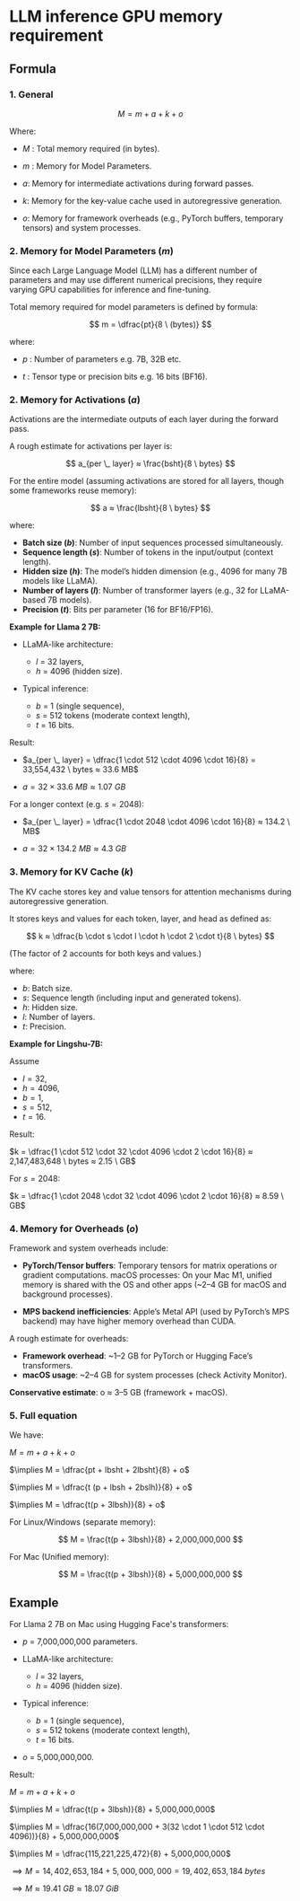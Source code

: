 # LLM inference GPU memory requirement

## Formula

### 1. General

$$
M = m + a + k + o
$$

Where:

- $M$ : Total memory required (in bytes).

- $m$ : Memory for Model Parameters.

- $a$: Memory for intermediate activations during forward passes.

- $k$: Memory for the key-value cache used in autoregressive generation.

- $o$: Memory for framework overheads (e.g., PyTorch buffers, temporary tensors) and system processes.

### 2. Memory for Model Parameters ($m$)

Since each Large Language Model (LLM) has a different number of parameters and may use different numerical precisions, they require varying GPU capabilities for inference and fine-tuning.

Total memory required for model parameters is defined by formula:

$$
m = \dfrac{pt}{8 \ (bytes)}
$$

where:

- $p$ : Number of parameters e.g. 7B, 32B etc.

- $t$ : Tensor type or precision bits e.g. 16 bits (BF16).

### 2. Memory for Activations ($a$)
Activations are the intermediate outputs of each layer during the forward pass.

A rough estimate for activations per layer is:

$$
a_{per \_ layer} ≈ \frac{bsht}{8 \ bytes}
$$

For the entire model (assuming activations are stored for all layers, though some frameworks reuse memory):

$$
a ≈ \frac{lbsht}{8 \ bytes}
$$

where:
- **Batch size ($b$)**: Number of input sequences processed simultaneously.
- **Sequence length ($s$)**: Number of tokens in the input/output (context length).
- **Hidden size ($h$)**: The model’s hidden dimension (e.g., 4096 for many 7B models like LLaMA).
- **Number of layers ($l$)**: Number of transformer layers (e.g., 32 for LLaMA-based 7B models).
- **Precision ($t$)**: Bits per parameter (16 for BF16/FP16).

**Example for  Llama 2 7B:**
- LLaMA-like architecture:
    - $l$ = 32 layers,
    - $h$ = 4096 (hidden size).

- Typical inference:
    - $b$ = 1 (single sequence),
    - $s$ = 512 tokens (moderate context length),
    - $t$ = 16 bits.

Result:

  - $a_{per \_ layer} = \dfrac{1 \cdot 512 \cdot 4096 \cdot 16}{8} = 33,554,432 \ bytes ≈ 33.6 MB$

  - $a = 32 \times 33.6 \ MB ≈ 1.07 \ GB$


For a longer context (e.g. $s = 2048$):

  - $a_{per \_ layer} = \dfrac{1 \cdot 2048 \cdot 4096 \cdot 16}{8} ≈ 134.2 \ MB$

  - $a = 32 \times 134.2 \ MB ≈ 4.3 \ GB$

### 3. Memory for KV Cache ($k$)

The KV cache stores key and value tensors for attention mechanisms during autoregressive generation.

It stores keys and values for each token, layer, and head as defined as:

$$
k ≈ \dfrac{b \cdot s \cdot l \cdot h \cdot 2 \cdot t}{8 \ bytes}
$$

(The factor of 2 accounts for both keys and values.)

where: 

- $b$: Batch size.
- $s$: Sequence length (including input and generated tokens).
- $h$: Hidden size.
- $l$: Number of layers.
- $t$: Precision.

**Example for Lingshu-7B:**

Assume
- $l = 32$,
- $h = 4096$,
- $b = 1$, 
- $s = 512$,
- $t = 16$.

Result:

$k = \dfrac{1 \cdot 512 \cdot 32 \cdot 4096 \cdot 2 \cdot 16}{8} ≈ 2,147,483,648 \ bytes ≈ 2.15 \ GB$

For $s = 2048$:

$k = \dfrac{1 \cdot 2048 \cdot 32 \cdot 4096 \cdot 2 \cdot 16}{8} ≈ 8.59 \ GB$

### 4. Memory for Overheads ($o$)

Framework and system overheads include:

- **PyTorch/Tensor buffers**: Temporary tensors for matrix operations or gradient computations.
macOS processes: On your Mac M1, unified memory is shared with the OS and other apps (~2–4 GB for macOS and background processes).

- **MPS backend inefficiencies**: Apple’s Metal API (used by PyTorch’s MPS backend) may have higher memory overhead than CUDA.

A rough estimate for overheads:

- **Framework overhead**: ~1–2 GB for PyTorch or Hugging Face’s transformers.
- **macOS usage**: ~2–4 GB for system processes (check Activity Monitor).

**Conservative estimate**: o ≈ 3–5 GB (framework + macOS).

### 5. Full equation

We have:

$M = m + a + k + o$

$\implies M = \dfrac{pt + lbsht + 2lbsht}{8} + o$

$\implies M = \dfrac{t (p + lbsh + 2bslh)}{8} + o$

$\implies M = \dfrac{t(p + 3lbsh)}{8} + o$

For Linux/Windows (separate memory):

$$
M = \frac{t(p + 3lbsh)}{8} + 2,000,000,000
$$

For Mac (Unified memory):

$$
M = \frac{t(p + 3lbsh)}{8} + 5,000,000,000
$$

## Example

For  Llama 2 7B on Mac using Hugging Face's transformers:
- $p$ = 7,000,000,000 parameters.

- LLaMA-like architecture:
    - $l$ = 32 layers,
    - $h$ = 4096 (hidden size).

- Typical inference:
    - $b$ = 1 (single sequence),
    - $s$ = 512 tokens (moderate context length),
    - $t$ = 16 bits.

- $o$ = 5,000,000,000.

Result:

$M = m + a + k + o$

$\implies M = \dfrac{t(p + 3lbsh)}{8} + 5,000,000,000$

$\implies M = \dfrac{16(7,000,000,000 + 3(32 \cdot 1 \cdot 512 \cdot 4096))}{8} + 5,000,000,000$

$\implies M = \dfrac{115,221,225,472}{8} + 5,000,000,000$

$\implies M = 14,402,653,184 + 5,000,000,000 = 19,402,653,184 \ bytes$

$\implies M  \approx 19.41 \ GB \approx 18.07 \ GiB$